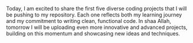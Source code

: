 Today, I am excited to share the first five diverse coding projects that I will be pushing to my repository. Each one reflects both my learning journey and my commitment to writing clean, functional code. In shaa Allah, tomorrow I will be uploading even more innovative and advanced projects, building on this momentum and showcasing new ideas and techniques.
